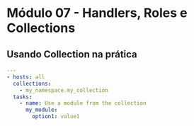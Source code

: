 # Módulo 07 - Handlers, Roles e Collections

## Usando Collection na prática

```yaml
---
- hosts: all
  collections:
    - my_namespace.my_collection
  tasks:
    - name: Use a module from the collection
      my_module:
        option1: value1
```
